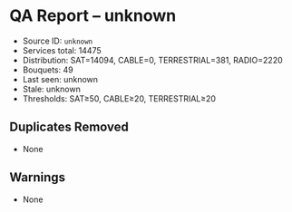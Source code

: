 # QA Report – unknown

- Source ID: `unknown`
- Services total: 14475
- Distribution: SAT=14094, CABLE=0, TERRESTRIAL=381, RADIO=2220
- Bouquets: 49
- Last seen: unknown
- Stale: unknown
- Thresholds: SAT≥50, CABLE≥20, TERRESTRIAL≥20

## Duplicates Removed
- None

## Warnings
- None
